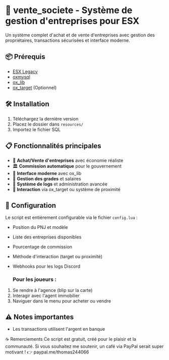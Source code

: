 # 🏢 vente_societe - Système de gestion d'entreprises pour ESX


Un système complet d'achat et de vente d'entreprises avec gestion des propriétaires, transactions sécurisées et interface moderne.

## 📦 Prérequis

- [ESX Legacy](https://github.com/esx-framework/esx-legacy)
- [oxmysql](https://github.com/overextended/oxmysql)
- [ox_lib](https://github.com/overextended/ox_lib)
- [ox_target](https://github.com/overextended/ox_target) (Optionnel)

## 🛠 Installation

1. Téléchargez la dernière version
2. Placez le dossier dans `resources/`
3. Importez le fichier SQL

## 📋 Fonctionnalités principales

- 🛒 **Achat/Vente d'entreprises** avec économie réaliste
- 🏛 **Commission automatique** pour le gouvernement
- 📱 **Interface moderne** avec ox_lib
- 👔 **Gestion des grades** et salaires
- 📜 **Système de logs** et administration avancée
- 🎯 **Interaction** via ox_target ou système de proximité

## 🔧 Configuration

Le script est entièrement configurable via le fichier `config.lua` :
- Position du PNJ et modèle
- Liste des entreprises disponibles
- Pourcentage de commission
- Méthode d'interaction (target ou proximité)
- Webhooks pour les logs Discord

  ### Pour les joueurs :
1. Se rendre à l'agence (blip sur la carte)
2. Interagir avec l'agent immobilier
3. Naviguer dans le menu pour acheter ou vendre

## ⚠️ Notes importantes

- Les transactions utilisent l'argent en banque

☕ Remerciements
Ce script est gratuit, créé pour le plaisir et la communauté.
Si vous souhaitez me soutenir, un café via PayPal serait super motivant !
👉 paypal.me/thomas244066
